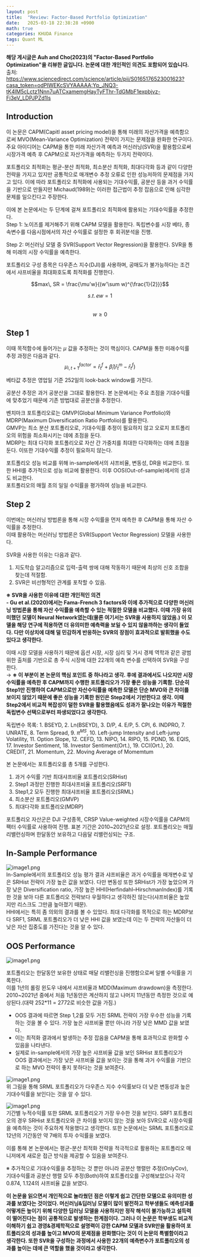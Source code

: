 ```yaml
---
layout: post
title:  "Review: Factor-Based Portfolio Optimization"
date:   2025-03-18 22:38:28 +0900
math: true
categories: KHUDA Finance
tags: Quant ML 
---
```


**해당 게시글은 Auh and Cho(2023)의 "Factor-Based Portfolio Optimization"을 리뷰한 글입니다. 논문에 대한 개인적인 의견도 포함되어 있습니다.**    
출처: https://www.sciencedirect.com/science/article/pii/S0165176523001623?casa_token=odPIWEKcSVYAAAAA:Yp_JNQ3-tK4lM5cLctz1Nnn7uATCxamemgHayTyFThr-TdGMbF1expbjvz-Fi3eV_LDPJPZd1ls


## Introduction    
이 논문은 CAPM(Capitl asset pricing model)을 통해 미래의 자산가격을 예측함으로써 MVO(Mean-Variance Optimization) 전략이 가지는 문제점을 완화한 연구이다. 주요 아이디어는 CAPM을 통한 미래 자산가격 예측과 머신러닝(SVR)을 활용함으로써 시장가격 예측 후 CAPM으로 자산가격을 예측하는 두가지 전략이다.  

포트폴리오 최적화는 평균-분산 최적화, 최소분산 최적화, 최대다각화 등과 같이 다양한 전략을 가지고 있지만 공통적으로 매개변수 추정 오류로 인한 성능저하의 문제점을 가지고 있다. 이에 따라 포트폴리오 최적화에 사용되는 기대수익률, 공분산 등을 과거 수익률을 기반으로 만들지만 Michaud(1989)는 이러한 접근법이 추정 잡음으로 인해 심각한 문제를 일으킨다고 주장한다.  

이에 본 논문에서는 두 단계에 걸쳐 포트폴리오 최적화에 활용되는 기대수익률을 추정한다.  
Step 1: 노이즈를 제거해주기 위해 CAPM 모델을 활용한다. 독립변수를 시장 베타, 종속변수를 다음시점에서의 자산 수익률로 설정한 후 회귀분석을 진행.  

Step 2: 머신러닝 모델 중 SVR(Support Vector Regression)을 활용한다. SVR을 통해 미래의 시장 수익률을 예측한다.  

포트폴리오 구성 종목은 다우존스 지수(DJI)를 사용하며, 공매도가 불가능하다는 조건에서 샤프비율을 최대화호도록 최적화를 진행한다.  

$$max\, SR = \frac{\mu'w}{(w'\sum w)^{\frac{1}{2}}}$$   

$$s.t. \, ew = 1$$  
$$w \geq 0$$  

## Step 1  
이때 목적함수에 들어가는 $\mu$ 값을 추정하는 것이 핵심이다. CAPM을 통한 미래수익률 추정 과정은 다음과 같다.  
$$ \mu^{factor}_{i,t+1} = \bar{r}^f_t + \hat{\beta}_i(\bar{r}^m_t - \bar{r}^f_t)$$  

베타값 추정은 영업일 기준 252일의 look-back window를 가진다.     

공분산 추정은 과거 공분산을 그대로 활용한다. 본 논문에서는 주요 초점을 기대수익률에 맞추었기 때문에 기존 방법대로 공분산을 추정한다.  

벤치마크 포트폴리오로는 GMVP(Global Minimum Variance Portfolio)와 MDRP(Maximum Diversification Ratio Portfolio)를 활용한다.  
GMVP는 최소 분산 포트폴리오로, 기대수익률 추정이 필요하지 않고 오로지 포트폴리오의 위험을 최소화시키는 데에 초점을 둔다.  
MDRP는 최대 다각화 포트폴리오로 자산 간 가중치를 최대한 다각화하는 데에 초점을 둔다. 이또한 기대수익률 추정이 필요하지 않는다.  

포트폴리오 성능 비교를 위해  in-sample에서의 샤프비율, 변동성, DR을 비교한다. 또한 HHI를 추가적으로 성능 비교에 활용한다. 이후 OOS(Out-of-sample)에서의 성과도 비교한다.  
포트폴리오의 매월 초의 일일 수익률을 평가하여 성능을 비교한다.  

## Step 2  
이번에는 머신러닝 방법론을 통해 시장 수익률을 먼저 예측한 후 CAPM을 통해 자산 수익률을 추정한다.  
이때 활용하는 머신러닝 방법론은 SVR(Support Vector Regression) 모델을 사용한다.  

SVR을 사용한 이유는 다음과 같다.  
1. 지도학습 알고리즘으로 입력-출력 쌍에 대해 작동하기 때문에 최상의 신호 조합을 찾는데 적절함.  
2. SVR은 비선형적인 관계를 포착할 수 있음.  

**※ SVR을 사용한 이유에 대한 개인적인 의견**    
**- Gu et al.(2020)에서는 Fama-French 3 factors와 이에 추가적으로 다양한 머신러닝 방법론을 통해 자산 수익률을 예측할 수 있는 적절한 모델을 비교했다. 이때 가장 유의미했던 모델이 Neural Network였는데(물론 여기서는 SVR을 사용하지 않았음.) 이 모델을 해당 연구에 적용하면 더 유의미한 예측력을 보일 수 있지 않을까하는 생각이 들었다. 다만 이상치에 대해 덜 민감하게 반응하는 SVR의 장점이 효과적으로 발휘했을 수도 있다고 생각한다.**    

이때 시장 모델을 사용하기 때문에 옵션 시장, 시장 심리 및 거시 경제 역학과 같은 광범위한 출처를 기반으로 총 주식 시장에 대한 22개의 예측 변수를 선택하여 SVR을 구성한다.  
→ **※ 이 부분이 본 논문의 핵심 포인트 중 하나라고 생각. 후에 결과에서도 나오지만 시장수익률을 예측한 후 CAPM까지 수행한 포트폴리오가 가장 좋은 성능을 기록함. 단순히 Step1만 진행하여 CAPM으로만 자산수익률을 예측한 모델은 단순 MVO와 큰 차이를 보이지 않았기 때문에 좋은 성능을 기록한 원인은 Step2에서 기반한다고 생각. 이때 Step2에서 비교적 복잡성이 덜한 SVR을 활용했음에도 성과가 잘나오는 이유가 적절한 독립변수 선택으로부터 파생되었다고 생각한다.**   

독립변수 목록: 1. BSEYD, 2. Ln(BSEYD), 3. D/P, 4. E/P, 5. CPI, 6. INDPRO, 7. UNRATE, 8. Term Spread, 9. $\pi^{MS}$, 10. Left-jump Intensity and Left-jump Volatility, 11. Option Slope, 12. CEFD, 13. NIPO, 14. RIPO, 15. PDND, 16. EQIS, 17. Investor Sentiment, 18. Investor Sentiment(Ort.), 19. CCI(Ort.), 20. CREDIT, 21. Momentum, 22. Moving Average of Momemtum   

본 논문에서는 포트폴리오를 총 5개를 구성한다.  
1. 과거 수익률 기반 최대샤프비율 포트폴리오(SRHist)  
2. Step1 과정만 진행한 최대샤프비율 포트폴리오(SRF1)  
3. Step1,2 모두 진행한 최대샤프비율 포트폴리오(SRML)   
4. 최소분산 포트폴리오(GMVP)  
5. 최대다각화 포트폴리오(MDRP)  

포트폴리오 자산군은 DJI 구성종목, CRSP Value-weighted 시장수익률을 CAPM의 팩터 수익률로 사용하여 진행. 표본 기간은 2010~2021년으로 설정. 포트폴리오는 매월 리밸런싱하며 한달동안 보유하고 다음달 리밸런싱되는 구조.  


## In-Sample Performance
![image1.png](/assets/images/Economics_letters/image1.png)  
In-Sample에서의 포트폴리오 성능 평가 결과 샤프비율은 과거 수익률을 매개변수로 넣은 SRHist 전략이 가장 높은 값을 보였다. 다만 변동성 또한 SRHist가 가장 높았으며 가장 낮은 Diversification ratio, 가장 높은 HHI(Herfindahl–HirschmanIndex)를 기록한 것을 보아 다른 포트폴리오 전략보다 우월하다고 생각하진 않는다(샤프비율은 높았지만 리스크도 그만큼 높아졌기 때문).   
HHI에서는 특히 좀 의외의 결과를 볼 수 있었다. 최대 다각화를 목적으로 하는 MDRP보다 SRF1, SRML 포트폴리오가 더 낮은 HHI 값을 보였는데 이는 두 전략의 자산들이 더 낮은 자산 집중도를 가진다는 것을 알 수 있다.



## OOS Performance
![image1.png](/assets/images/Economics_letters/image2.png)  

포트폴리오는 한달동안 보유한 상태로 매달 리밸런싱을 진행함으로써 일별 수익률을 기록한다.  
이를 1년의 롤링 윈도우 내에서 샤프비율과 MDD(Maximum drawdown)을 측정한다. 2010~2021년 중에서 처음 1년동안은 계산하지 않고 나머지 11년동안 측정한 것으로 예상된다.(대략 252*11 = 2772로 비슷한 값을 가짐.)  

- OOS 결과에 따르면 Step 1,2를 모두 거친 SRML 전략이 가장 우수한 성능을 기록하는 것을 볼 수 있다. 가장 높은 샤프비율 뿐만 아니라 가장 낮은 MMD 값을 보였다.  
- 이는 최적화 결과에서 발생하는 추정 잡음을 CAPM을 통해 효과적으로 완화할 수 있음을 나타낸다.  
- 실제로 in-sample에서의 가장 높은 샤프비율 값을 보인 SRHist 포트폴리오가 OOS 결과에서는 가장 낮은 샤프비율 값을 보이는 것을 통해 과거 수익률을 기반으로 하는 MVO 전략이 좋지 못하다는 것을 보여준다.  


![image1.png](/assets/images/Economics_letters/image3.png)  
위 그림을 통해 SRML 포트폴리오가 다우존스 지수 수익률보다 더 낮은 변동성과 높은 기대수익률을 보인다는 것을 알 수 있다.  

![image1.png](/assets/images/Economics_letters/image4.png)  
기간별 누적수익률 또한 SRML 포트폴리오가 가장 우수한 것을 보인다. SRF1 포트폴리오의 경우 SRHist 포트폴리오와 큰 차이를 보이지 않는 것을 보아 SVR으로 시장수익률을 예측하는 것이 주요하게 작용했다고 생각한다. 
또한 논문에서는 SRML 포트폴리오로 12년의 기간동안 약 7배의 투자 수익률을 보였다.  

이를 통해 본 논문에서는 평균-분산 최적화 전략을 적극적으로 활용하는 포트폴리오 매니저에게 새로운 접근 방식을 제공할 수 있음을 보여준다. 

※ 추가적으로 기대수익률을 추정하는 것 뿐만 아니라 공분산 행렬만 추정(OnlyCov), 기대수익률과 공분산 행렬 모두 추정(Both)하여 포트폴리오를 구성해보았으나 각각 0.874, 1.124의 샤프비율 값을 보였다.  


**이 논문을 읽으면서 개인적으로 놀라웠던 점은 이렇게 쉽고 간단한 모델으로 유의미한 성과를 보였다는 것이었다. 머신러닝&딥러닝 모델이 많이 발전하고 학부생들도 예측성과를 어떻게든 높이기 위해 다양한 딥러닝 모델을 사용하지만 정작 해석이 불가능하고 설득력이 떨어진다는 점이 공통적으로 발생하는 한계점이다. 그러나 이 논문은 학부생도 비교적 이해하기 쉽고 경영&경제학적으로 설명력이 강한 CAPM 모델과 SVR만을 활용하여 포트폴리오의 성과를 높이고 MVO의 문제점을 완화했다는 것이 이 논문의 특별함이라고 생각한다. 또한 SVR을 구성하는 과정에서 사용한 22개의 예측변수가 포트폴리오의 성과를 높이는 데에 큰 역할을 했을 것이라고 생각한다.** 
